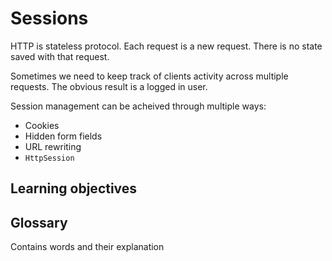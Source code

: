 # Sessions

HTTP is stateless protocol. Each request is a new request. There is no state saved with that request. 

Sometimes we need to keep track of clients activity across multiple requests. The obvious result is a logged in user. 

Session management can be acheived through multiple ways:

- Cookies
- Hidden form fields
- URL rewriting
- `HttpSession`



## Learning objectives



## Glossary

Contains words and their explanation